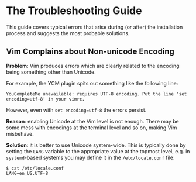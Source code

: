 The Troubleshooting Guide
=========================

This guide covers typical errors that arise during (or after) the installation
process and suggests the most probable solutions.



Vim Complains about Non-unicode Encoding
----------------------------------------

**Problem**: Vim produces errors which are clearly related to the encoding
being something other than Unicode.

For example, the YCM plugin spits out something like the following line:

```
YouCompleteMe unavailable: requires UTF-8 encoding. Put the line 'set encoding=utf-8' in your vimrc.
```

However, even with `set encoding=utf-8` the errors persist.

**Reason**: enabling Unicode at the Vim level is not enough. There may be some
mess with encodings at the terminal level and so on, making Vim misbehave.

**Solution**: it is better to use Unicode system-wide. This is typically done
by setting the `LANG` variable to the appropriate value at the topmost level,
e.g. in `systemd`-based systems you may define it in the `/etc/locale.conf`
file:

```
$ cat /etc/locale.conf
LANG=en_US.UTF-8
```
